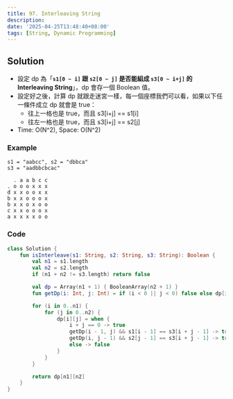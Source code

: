 ```yaml
---
title: 97. Interleaving String
description:
date: '2025-04-25T13:48:40+08:00'
tags: [String, Dynamic Programming]
---
```


## Solution

- 設定 dp 為「**`s1[0 ~ i]` 跟 `s2[0 ~ j]` 是否能組成 `s3[0 ~ i+j]` 的 Interleaving String**」，dp 會存一個 Boolean 值。
- 設定好之後，計算 dp 就跟走迷宮一樣，每一個座標我們可以看，如果以下任一條件成立 dp 就會是 true：
  - 往上一格也是 true，而且 s3[i+j] == s1[i]
  - 往左一格也是 true，而且 s3[i+j] == s2[j]
- Time: O(N^2), Space: O(N^2)

### Example

```text
s1 = "aabcc", s2 = "dbbca"
s3 = "aadbbcbcac"

  . a a b c c 
. o o o x x x
d x x o o x x
b x x o o o x
b x x o x o o
c x x o o o x
a x x x x o o
```

### Code

```kotlin
class Solution {
    fun isInterleave(s1: String, s2: String, s3: String): Boolean {
        val n1 = s1.length
        val n2 = s2.length
        if (n1 + n2 != s3.length) return false

        val dp = Array(n1 + 1) { BooleanArray(n2 + 1) }
        fun getDp(i: Int, j: Int) = if (i < 0 || j < 0) false else dp[i][j]

        for (i in 0..n1) {
            for (j in 0..n2) {
                dp[i][j] = when {
                    i + j == 0 -> true
                    getDp(i - 1, j) && s1[i - 1] == s3[i + j - 1] -> true
                    getDp(i, j - 1) && s2[j - 1] == s3[i + j - 1] -> true
                    else -> false
                }
            }
        }

        return dp[n1][n2]
    }
}
```
